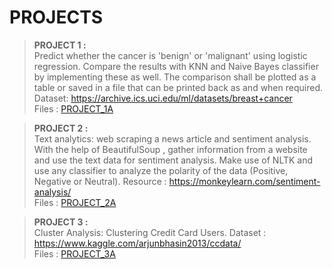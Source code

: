 # PROJECTS                                                                         

> <b>PROJECT 1 :</b><br>
Predict whether the cancer is 'benign' or 'malignant' using logistic regression. Compare the results with KNN and Naive Bayes classifier by implementing these as well. The comparison shall be plotted as a table or saved in a file that can be printed back as and when required.                                                             Dataset: https://archive.ics.uci.edu/ml/datasets/breast+cancer<br>Files : <a href = "">PROJECT_1A</a>

> <b>PROJECT 2 :</b><br>
Text analytics: web scraping a news article and sentiment analysis. With the help of BeautifulSoup , gather information from a website and use the text data for sentiment analysis. Make use of NLTK and use any classifier to analyze the polarity of the data (Positive, Negative or Neutral).                                   Resource : https://monkeylearn.com/sentiment-analysis/<br>Files : <a href = "">PROJECT_2A</a>

> <b>PROJECT 3 :</b><br>
Cluster Analysis: Clustering Credit Card Users.                                                                                                                         Dataset : https://www.kaggle.com/arjunbhasin2013/ccdata/<br>Files : <a href = "">PROJECT_3A</a>
